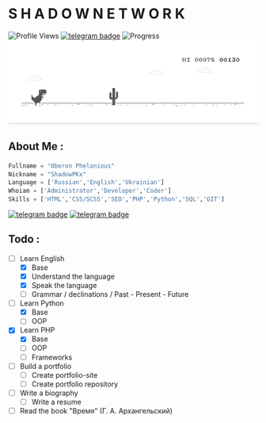 # S H A D O W   N E T W O R K
![Profile Views](https://hits.seeyoufarm.com/api/count/incr/badge.svg?url=https://github.com/ShadowPKx/&title=Profile%20Views)
[![telegram badge](https://img.shields.io/badge/ShadowPKx-30302f?style=flat&logo=telegram)](https://t.me/ShadowPKx)
![Progress](https://progress-bar.dev/420/?scale=15000&title=StartUp&width=507&suffix=$\15000$)
![Dyno](https://github.com/ShadowPKx/ShadowPKx/raw/master/dino.gif) 

## About Me :
```python
Fullname = "Oberon Phelonious"
Nickname = "ShadowPKx"
Language = ['Russian','English','Ukrainian']
Whoiam = ['Administrator','Developer','Coder']
Skills = ['HTML','CSS/SCSS','SEO','PHP','Python','SQL','GIT']
```
[![telegram badge](https://img.shields.io/badge/CONTACT_ME-30302f?style=flat)](https://t.me/ShadowPKx)
[![telegram badge](https://img.shields.io/badge/PORTFOLIO-30302f?style=flat)](#)

## Todo :
- [ ] Learn English
    - [X] Base
    - [X] Understand the language
    - [X] Speak the language 
    - [ ] Grammar / declinations / Past - Present - Future
- [ ] Learn Python
    - [X] Base
    - [ ] OOP
- [X] Learn PHP
    - [X] Base
    - [ ] OOP
    - [ ] Frameworks
- [ ] Build a portfolio
    - [ ] Create portfolio-site
    - [ ] Create portfolio repository
- [ ] Write a biography
    - [ ] Write a resume
- [ ] Read the book "Время" (Г. А. Архангельский)
